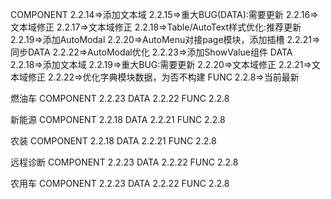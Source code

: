 COMPONENT
  2.2.14=>添加文本域
  2.2.15=>重大BUG(DATA):需要更新
  2.2.16=>文本域修正
  2.2.17=>文本域修正
  2.2.18=>Table/AutoText样式优化:推荐更新
  2.2.19=>添加AutoModal
  2.2.20=>AutoMenu对接page模块，添加插槽
  2.2.21=>同步DATA
  2.2.22=>AutoModal优化
  2.2.23=>添加ShowValue组件
DATA
  2.2.18=>添加文本域
  2.2.19=>重大BUG:需要更新
  2.2.20=>文本域修正
  2.2.21=>文本域修正
  2.2.22=>优化字典模块数据，为否不构建
FUNC
  2.2.8=>当前最新

燃油车
COMPONENT 2.2.23
DATA 2.2.22
FUNC 2.2.8

新能源
COMPONENT 2.2.18
DATA 2.2.21
FUNC 2.2.8

农装
COMPONENT 2.2.18
DATA 2.2.21
FUNC 2.2.8

远程诊断
COMPONENT 2.2.23
DATA 2.2.22
FUNC 2.2.8

农用车
COMPONENT 2.2.23
DATA 2.2.22
FUNC 2.2.8
